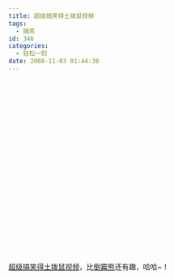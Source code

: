 ```yaml
---
title: 超级搞笑得土拨鼠视频
tags:
  - 搞笑
id: 346
categories:
  - 轻松一刻
date: 2008-11-03 01:44:38
---
```


<object classid="clsid:d27cdb6e-ae6d-11cf-96b8-444553540000" width="425" height="344" codebase="http://download.macromedia.com/pub/shockwave/cabs/flash/swflash.cab#version=6,0,40,0"><param name="allowFullScreen" value="true" /><param name="allowscriptaccess" value="always" /><param name="src" value="http://www.youtube.com/v/fes6HPJrQ3g&amp;hl=en&amp;fs=1" /><param name="allowfullscreen" value="true" /><embed type="application/x-shockwave-flash" width="425" height="344" src="http://www.youtube.com/v/fes6HPJrQ3g&amp;hl=en&amp;fs=1" allowscriptaccess="always" allowfullscreen="true"></embed></object>

[超级搞笑得土拨鼠视频](http://www.youtube.com/watch?v=fes6HPJrQ3g)，比[倒霉熊](http://6.cn/plist/67563/0.html)还有趣，哈哈~！